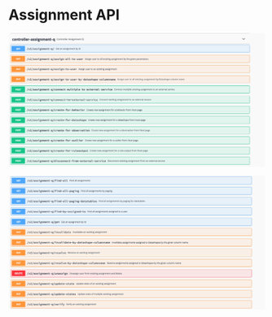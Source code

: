 # Assignment API

![](<../../.gitbook/assets/image (52).png>)

![](<../../.gitbook/assets/image (150).png>)

